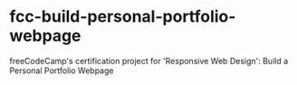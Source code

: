 # fcc-build-personal-portfolio-webpage
freeCodeCamp's certification project for 'Responsive Web Design': Build a Personal Portfolio Webpage
